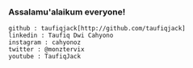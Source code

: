 ### Assalamu'alaikum everyone! 


```
github : taufiqjack[http://github.com/taufiqjack]
linkedin : Taufiq Dwi Cahyono
instagram : cahyonoz
twitter : @monztervix
youtube : TaufiqJack
```

<!--
**taufiqjack/taufiqjack** is a ✨ _special_ ✨ repository because its `README.md` (this file) appears on your GitHub profile.

Here are some ideas to get you started:

- 🔭 I’m currently working on ...
- 🌱 I’m currently learning ...
- 👯 I’m looking to collaborate on ...
- 🤔 I’m looking for help with ...
- 💬 Ask me about ...
- 📫 How to reach me: ...
- 😄 Pronouns: ...
- ⚡ Fun fact: ...
-->

